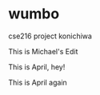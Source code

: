 wumbo
=====

cse216 project
konichiwa

This is Michael's Edit

This is April, hey!

This is April again
